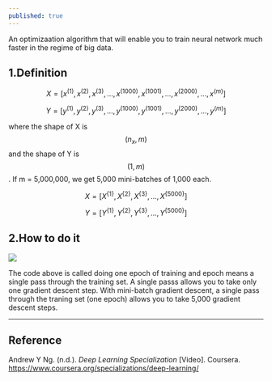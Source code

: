 ```yaml
---
published: true
---
```

An optimizaation algorithm that will enable you to train neural network much faster in the regime of big data.

## 1.Definition

$$X = [x^{(1)},x^{(2)},x^{(3)},...,x^{(1000)},x^{(1001)},...,x^{(2000)},...,x^{(m)}]$$

$$Y = [y^{(1)},y^{(2)},y^{(3)},...,y^{(1000)},y^{(1001)},...,y^{(2000)},...,y^{(m)}]$$

where the shape of X is $$(n_{x},m)$$ and the shape of Y is $$(1,m)$$. If m = 5,000,000, we get 5,000 mini-batches of 1,000 each.

$$X = [X^{\{ 1 \}},X^{\{ 2 \}},X^{\{ 3 \}},...,X^{\{ 5000 \}}]$$

$$Y = [Y^{\{ 1 \}},Y^{\{ 2 \}},Y^{\{ 3 \}},...,Y^{\{ 5000 \}}]$$

## 2.How to do it

![]({{site.baseurl}}/images/mini_batch_1.PNG)

The code above  is called doing one epoch of training and epoch means a single pass through the training set. A single passs allows you to take only one gradient descent step. With mini-batch gradient descent, a single pass through the traning set (one epoch) allows you to take 5,000 gradient descent steps.

----
## Reference
Andrew Y Ng. (n.d.). _Deep Learning Specialization_ [Video]. Coursera.  
<https://www.coursera.org/specializations/deep-learning/>
